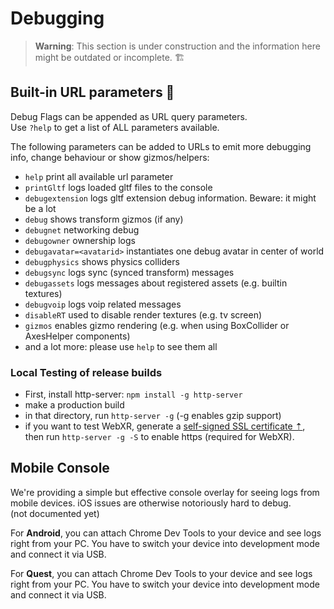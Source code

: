 # Debugging

> **Warning**: This section is under construction and the information here might be outdated or incomplete. 🏗️

## Built-in URL parameters 🔖

Debug Flags can be appended as URL query parameters.  
Use ``?help`` to get a list of ALL parameters available.  

The following parameters can be added to URLs to emit more debugging info, change behaviour or show gizmos/helpers: 

- ``help`` print all available url parameter
- ``printGltf`` logs loaded gltf files to the console
- ``debugextension`` logs gltf extension debug information. Beware: it might be a lot
- ``debug`` shows transform gizmos (if any)
- ``debugnet`` networking debug
- ``debugowner`` ownership logs
- ``debugavatar=<avatarid>`` instantiates one debug avatar in center of world
- ``debugphysics`` shows physics colliders
- ``debugsync`` logs sync (synced transform) messages
- ``debugassets`` logs messages about registered assets (e.g. builtin textures)
- ``debugvoip`` logs voip related messages
- ``disableRT`` used to disable render textures (e.g. tv screen)
- ``gizmos`` enables gizmo rendering (e.g. when using BoxCollider or AxesHelper components)
- and a lot more: please use ``help`` to see them all

### Local Testing of release builds
- First, install http-server: `npm install -g http-server` 
- make a production build
- in that directory, run `http-server -g` (-g enables gzip support)
- if you want to test WebXR, generate a [self-signed SSL certificate ⇡](https://stackoverflow.com/a/35231213), then run `http-server -g -S` to enable https (required for WebXR).

## Mobile Console 

We're providing a simple but effective console overlay for seeing logs from mobile devices. iOS issues are otherwise notoriously hard to debug.  
(not documented yet) 

For **Android**, you can attach Chrome Dev Tools to your device and see logs right from your PC. You have to switch your device into development mode and connect it via USB.  

For **Quest**, you can attach Chrome Dev Tools to your device and see logs right from your PC. You have to switch your device into development mode and connect it via USB.  
